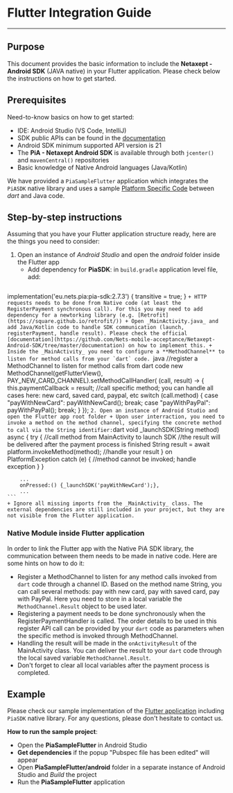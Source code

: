 # Flutter Integration Guide
---

## Purpose
This document provides the basic information to include the **Netaxept - Android SDK** (JAVA native) in your Flutter application. Please check below the instructions on how to get started.

## Prerequisites
Need-to-know basics on how to get started:
+ IDE: Android Studio (VS Code, IntelliJ)
+ SDK public APIs can be found in the [documentation](https://github.com/Nets-mobile-acceptance/Netaxept-Android-SDK/tree/master/documentation)
+ Android SDK minimum supported API version is 21
+ The **PiA - Netaxept Android SDK** is available through both `jcenter()` and `mavenCentral()` repositories
+ Basic knowledge of Native Android languages (Java/Kotlin)

We have provided a `PiaSampleFlutter` application which integrates the `PiASDK` native library and uses a sample [Platform Specific Code](https://flutter.dev/docs/development/platform-integration/platform-channels) between _dart_ and Java code.

## Step-by-step instructions
Assuming that you have your Flutter application structure ready, here are the things you need to consider:
1. Open an instance of _Android Studio_ and open the _android_ folder inside the Flutter app
    +  Add dependency for **PiaSDK**: in `build.gradle` application level file, add:
        ```gradle
implementation('eu.nets.pia:pia-sdk:2.7.3') { transitive = true; }
        ```
    + HTTP requests needs to be done from Native code (at least the RegisterPayment synchronous call). For this you may need to add dependency for a newtorking library (e.g. [Retrofit](https://square.github.io/retrofit/))
    + Open _MainActivity.java_ and add Java/Kotlin code to handle SDK communication (launch, registerPayment, handle result). Please check the official [documentation](https://github.com/Nets-mobile-acceptance/Netaxept-Android-SDK/tree/master/documentation) on how to implement this.
    + Inside the _MainActivity_ you need to configure a **MethodChannel** to listen for method calls from your `dart` code. 
    ```java
            //register a MethodChannel to listen for method calls from dart code
            new MethodChannel(getFlutterView(), PAY_NEW_CARD_CHANNEL).setMethodCallHandler(
                    (call, result) -> {
                        this.paymentCallback = result;
                        //call specific method; you can handle all cases here: new card, saved card, paypal, etc
                        switch (call.method) {
                            case "payWithNewCard":
                                payWithNewCard();
                                break;
                            case "payWithPayPal":
                                payWithPayPal();
                                break;
                        }
                    });
    ```
2. Open an instance of Android Studio and open the Flutter app root folder
    + Upon user interraction, you need to invoke a method on the method channel, specifying the concrete method to call via the String identifier:
    ```dart
        void _launchSDK(String method) async {
            try {
              //call method from MainActivity to launch SDK
              //the result will be delivered after the payment process is finished
              String result = await platform.invokeMethod(method);
              //handle your result
            } on PlatformException catch (e) {
              //method cannot be invoked; handle exception
            }
        }
        
        ...
        onPressed:() {_launchSDK('payWithNewCard');},
        ...
    ```
    + Ignore all missing imports from the _MainActivity_ class. The external dependencies are still included in your project, but they are not visible from the Flutter application.
    
### Native Module inside Flutter application

In order to link the Flutter app with the Native PiA SDK library, the communication between them needs to be made in native code. Here are some hints on how to do it:

+ Register a MethodChannel to listen for any method calls invoked from `dart` code through a channel ID. Based on the method name String, you can call several methods: pay with new card, pay with saved card, pay with PayPal. Here you need to store in a local variable the `MethodChannel.Result` object to be used later.
+ Registering a payment needs to be done synchronously when the RegisterPaymentHandler is called. The order details to be used in this register API call can be provided by your `dart` code as parameters when the specific method is invoked through MethodChannel.  
+ Handling the result will be made in the `onActivityResult` of the MainActivity class. You can deliver the result to your `dart` code through the local saved variable `MethodChannel.Result`.
+ Don't forget to clear all local variables after the payment process is completed. 

## Example

Please check our sample implementation of the [Flutter application](PiaSampleFlutter) including `PiaSDK` native library. For any questions, please don't hesitate to contact us.

**How to run the sample project**:
+ Open the **PiaSampleFlutter** in Android Studio
+ **Get dependencies** if the popup "Pubspec file has been edited" will appear
+ Open **PiaSampleFlutter/android** folder in a separate instance of Android Studio and *Build* the project
+ Run the **PiaSampleFlutter** application